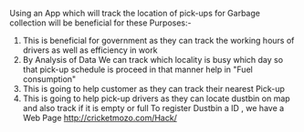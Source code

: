 Using an App which will track the location of pick-ups for Garbage collection will be beneficial for these Purposes:-
1. This is beneficial for government as they can track the working hours of    drivers as well as efficiency in work
2. By Analysis of Data We can track which locality is busy which day so that    pick-up schedule is proceed in that manner help in "Fuel consumption"
3. This is going to help customer as they can track their nearest Pick-up
4. This is going to help pick-up drivers as they can locate dustbin on map and    also track if it is empty or full
To register Dustbin a ID , we have a Web Page
http://cricketmozo.com/Hack/

